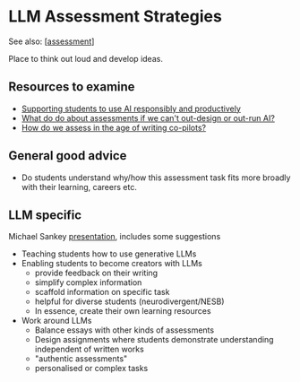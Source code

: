 <!--
 Copyright (C) 2023 David Jones
 
 This program is free software: you can redistribute it and/or modify
 it under the terms of the GNU Affero General Public License as
 published by the Free Software Foundation, either version 3 of the
 License, or (at your option) any later version.
 
 This program is distributed in the hope that it will be useful,
 but WITHOUT ANY WARRANTY; without even the implied warranty of
 MERCHANTABILITY or FITNESS FOR A PARTICULAR PURPOSE.  See the
 GNU Affero General Public License for more details.
 
 You should have received a copy of the GNU Affero General Public License
 along with this program.  If not, see <http://www.gnu.org/licenses/>.
-->

# LLM Assessment Strategies

See also: [[assessment]]

Place to think out loud and develop ideas.

## Resources to examine

- [Supporting students to use AI responsibly and productively](https://educational-innovation.sydney.edu.au/teaching@sydney/supporting-students-to-use-ai-responsibly-and-productively/)
- [What do do about assessments if we can't out-design or out-run AI?](https://educational-innovation.sydney.edu.au/teaching@sydney/what-to-do-about-assessments-if-we-cant-out-design-or-out-run-ai/)
- [How do we assess in the age of writing co-pilots?](https://educational-innovation.sydney.edu.au/teaching@sydney/chatgpt-is-old-news-how-do-we-assess-in-the-age-of-ai-writing-co-pilots/)

## General good advice

- Do students understand why/how this assessment task fits more broadly with their learning, careers etc.

## LLM specific

Michael Sankey [presentation](https://www.slideshare.net/michaelsankey/principles-of-assessment-259432099), includes some suggestions

- Teaching students how to use generative LLMs
- Enabling students to become creators with LLMs
  - provide feedback on their writing
  - simplify complex information
  - scaffold information on specific task
  - helpful for diverse students (neurodivergent/NESB)
  - In essence, create their own learning resources
- Work around LLMs
  - Balance essays with other kinds of assessments 
  - Design assignments where students demonstrate understanding independent of written works
  - "authentic assessments"
  - personalised or complex tasks


[//begin]: # "Autogenerated link references for markdown compatibility"
[assessment]: assessment "Assessment"
[//end]: # "Autogenerated link references"
